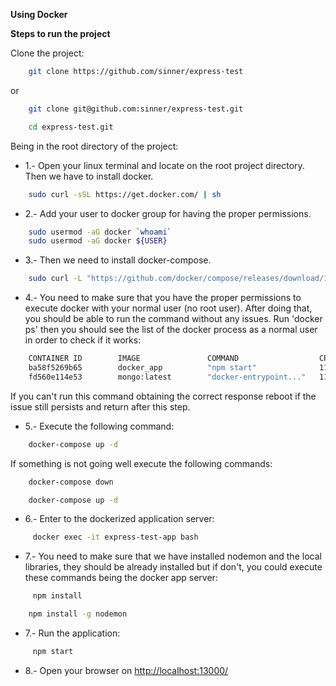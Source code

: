 **Using Docker**
 
**Steps to run the project**

Clone the project:

```sh
    git clone https://github.com/sinner/express-test
```

or

```sh
    git clone git@github.com:sinner/express-test.git
```

```sh
    cd express-test.git
```

Being in the root directory of the project:

- 1.- Open your linux terminal and locate on the root project directory. Then we have to install docker.

```sh
    sudo curl -sSL https://get.docker.com/ | sh
```

- 2.- Add your user to docker group for having the proper permissions.

```sh
    sudo usermod -aG docker `whoami`
    sudo usermod -aG docker ${USER}
```

- 3.- Then we need to install docker-compose.

```sh
    sudo curl -L "https://github.com/docker/compose/releases/download/1.11.2/docker-compose-$(uname -s)-$(uname -m)" -o /usr/local/bin/docker-compose
```

- 4.- You need to make sure that you have the proper permissions to execute docker with your normal user (no root user). After doing that, you should be able to run the command without any issues. Run 'docker ps' then you should see the list of the docker process as a normal user in order to check if it works:

```sh 
    CONTAINER ID        IMAGE               COMMAND                  CREATED             STATUS                          PORTS                                  NAMES
    ba58f5269b65        docker_app          "npm start"              11 minutes ago      Up 11 minutes                                                          express-test-app
    fd560e114e53        mongo:latest        "docker-entrypoint..."   11 minutes ago      Up 11 minutes                   0.0.0.0:27017-27018->27017-27018/tcp   mongodb-test-app
```

If you can't run this command obtaining the correct response reboot if the issue still persists and return after this step. 

- 5.- Execute the following command:

```sh
    docker-compose up -d
```

If something is not going well execute the following commands:

```sh
    docker-compose down
```

```sh
    docker-compose up -d
```

- 6.- Enter to the dockerized application server:

```sh
     docker exec -it express-test-app bash
```

- 7.- You need to make sure that we have installed nodemon and the local libraries, they should be already installed but if don't, you could execute these commands being the docker app server: 

```sh
     npm install
```

```sh
    npm install -g nodemon
```

- 7.- Run the application:

```sh
     npm start
```

- 8.- Open your browser on [http://localhost:13000/](http://localhost:13000/)